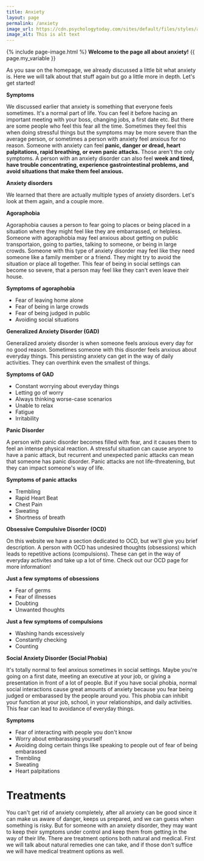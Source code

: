 ```yaml
---
title: Anxiety
layout: page
permalink: /anxiety
image_url: https://cdn.psychologytoday.com/sites/default/files/styles/article-inline-half-caption/public/field_blog_entry_images/2022-07/shutterstock_1531258040.jpg?itok=5ZyB0u7q
image_alt: This is alt text
---
```

{% include page-image.html %}
**Welcome to the page all about anxiety!**
{{ page.my_variable }}



As you saw on the homepage, we already discussed a little bit what anxiety is. Here we will talk about that stuff again but go a little more in depth. Let's get started!

**Symptoms**

We discussed earlier that anxiety is something that everyone feels sometimes. It's a normal part of life. You can feel it before hacing an important meeting with your boss, changing jobs, a first date etc. But there are some people who feel this fear all the time. Sometimes they feel this when doing stressful things but the symptoms may be more severe than the average person, or sometimes a person with anxiety feel anxious for no reason. Someone with anxiety can feel **panic, danger or dread, heart palpitations, rapid breathing, or even panic attacks.** Those aren't the only symptoms. A person with an anxiety disorder can also feel **week and tired, have trouble concentrating, experience gastrointestinal problems, and avoid situations that make them feel anxious.** 

**Anxiety disorders**

We learned that there are actually multiple types of anxiety disorders. Let's look at them again, and a couple more.

**Agoraphobia**

Agoraphobia causes a person to fear going to places or being placed in a situation where they might feel like they are embarrassed, or helpless. Someone with agoraphobia may feel anxious about getting on public transportaion, going to parties, talking to someone, or being in large crowds. Someone with this type of anxiety disorder may feel like they need someone like a family member or a friend. They might try to avoid the situation or place all together. This fear of being in social settings can become so severe, that a person may feel like they can't even leave their house.

**Symptoms of agoraphobia**
* Fear of leaving home alone
* Fear of being in large crowds
* Fear of being judged in public
* Avoiding social situations

**Generalized Anxiety Disorder (GAD)**

Generalized anxiety disorder is when someone feels anxious every day for no good reason. Sometimes someone with this disorder feels anxious about everyday things. This persisting anxiety can get in the way of daily activities. They can overthink even the smallest of things.

**Symptoms of GAD**
* Constant worrying about everyday things
* Letting go of worry
* Always thinking worse-case scenarios
* Unable to relax
* Fatigue
* Irritability

**Panic Disorder**

A person with panic disorder becomes filled with fear, and it causes them to feel an intense physical reaction. A stressful situation can cause anyone to have a panic attack, but recurrent and unexpected panic attacks can mean that someone has panic disorder. Panic attacks are not life-threatening, but they can impact someone's way of life.

**Symptoms of panic attacks**
* Trembling
* Rapid Heart Beat
* Chest Pain
* Sweating
* Shortness of breath

**Obsessive Compulsive Disorder (OCD)**

On this website we have a section dedicated to OCD, but we'll give you brief description. A person with OCD has undesired thoughts (obsessions) which leads to repetitive actions (compulsions). These can get in the way of everyday activites and take up a lot of time. Check out our OCD page for more information!

**Just a few symptoms of obsessions**
* Fear of germs
* Fear of illnesses
* Doubting
* Unwanted thoughts

**Just a few symptoms of compulsions**
* Washing hands excessively 
* Constantly checking
* Counting

**Social Anxiety Disorder (Social Phobia)**

It's totally normal to feel anxious sometimes in social settings. Maybe you're going on a first date, meeting an executive at your job, or giving a presentation in front of a lot of people. But if you have social phobia, normal social interactions cause great amounts of anxiety because you fear being judged or embarassed by the people around you. This phobia can inhibit your function at your job, school, in your relationships, and daily activities. This fear can lead to avoidance of everyday things.

**Symptoms**
* Fear of interacting with people you don't know
* Worry about embarassing yourself
* Avoiding doing certain things like speaking to people out of fear of being embarassed
* Trembling
* Sweating 
* Heart palpitations

# Treatments 

You can't get rid of anxiety completely, after all anxiety can be good since it can make us aware of danger, keeps us prepared, and we can guess when something is risky. But for someone with an anxiety disorder, they may want to keep their symptoms under control and keep them from getting in the way of their life. There are treatment options both natural and medical. First we will talk about natural remedies one can take, and if those don't suffice we will have medical treatment options as well.